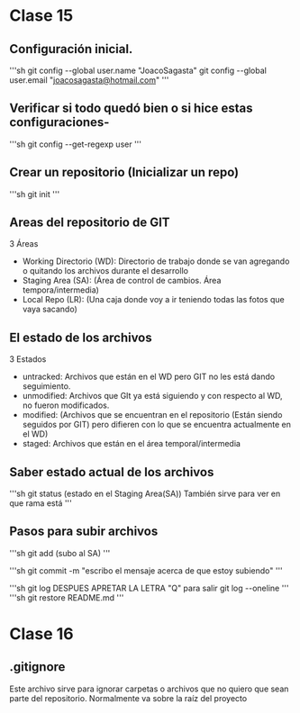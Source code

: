 # Clase 15

## Configuración inicial.

'''sh
git config --global user.name "JoacoSagasta" 
git config --global user.email "joacosagasta@hotmail.com"
'''

## Verificar si todo quedó bien o si hice estas configuraciones-

'''sh
git config --get-regexp user
'''

## Crear un repositorio (Inicializar un repo)

'''sh
git init
'''
## Areas del repositorio de GIT

3 Áreas

* Working Directorio (WD): Directorio de trabajo donde se van agregando o quitando los archivos durante el desarrollo
* Staging Area (SA): (Área de control de cambios. Área tempora/intermedia)
* Local Repo (LR): (Una caja donde voy a ir teniendo todas las fotos que vaya sacando)

## El estado de los archivos

3 Estados

* untracked: Archivos que están en el WD pero GIT no les está dando seguimiento.
* unmodified: Archivos que GIt ya está siguiendo y con respecto al WD, no fueron modificados.
* modified: (Archivos que se encuentran en el repositorio (Están siendo seguidos por GIT) pero difieren con lo que se encuentra actualmente en el WD)
* staged: Archivos que están en el área temporal/intermedia

## Saber estado actual de los archivos

'''sh
git status (estado en el Staging Area(SA))
También sirve para ver en que rama está
'''
## Pasos para subir archivos

'''sh
git add (subo al SA)
'''

'''sh
git commit -m "escribo el mensaje acerca de que estoy subiendo"
'''

'''sh
git log <!-- lo uso para ver la foto de todo lo que voy subiendo - Estado en el LocalRepo (LR)) --> DESPUES APRETAR LA LETRA "Q" para salir
git log --oneline <!-- # para usar en una sola linea -->
'''
'''sh
git restore README.md <!-- Recupero el archivo en la versión anterior -->
'''
# Clase 16

## .gitignore
Este archivo sirve para ignorar carpetas o archivos que no quiero que sean parte del repositorio. Normalmente va sobre la raíz del proyecto
